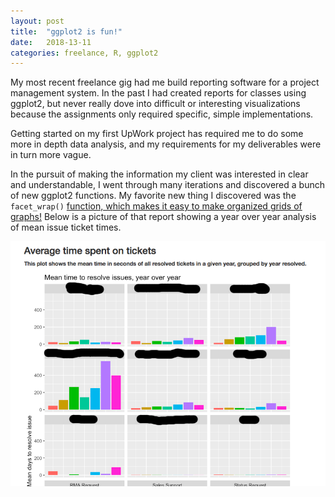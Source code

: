 ```yaml
---
layout: post
title:  "ggplot2 is fun!"
date:   2018-13-11
categories: freelance, R, ggplot2
---
```


My most recent freelance gig had me build reporting software for a project management system. In the past I had created reports for classes using ggplot2, but never really dove into difficult or interesting visualizations because the assignments only required specific, simple implementations.

Getting started on my first UpWork project has required me to do some more in depth data analysis, and my requirements for my deliverables were in turn more vague.

In the pursuit of making the information my client was interested in clear and understandable, I went through many iterations and discovered a bunch of new ggplot2 functions. My favorite new thing I discovered was the `facet_wrap()` [function, which makes it easy to make organized grids of graphs!](https://plot.ly/ggplot2/facet_wrap/) Below is a picture of that report showing a year over year analysis of mean issue ticket times.

![YoYAnalysis](/assets/UpworkYoYAnalysis.png)
